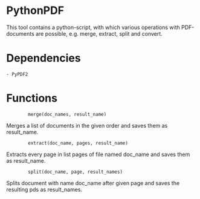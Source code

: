 # PythonPDF
This tool contains a python-script, with which various operations with PDF-documents are possible, e.g. merge, extract, split and convert.

# Dependencies
   
    - PyPDF2

# Functions

            merge(doc_names, result_name)
Merges a list of documents in the given order and saves them as result_name.
    
    
            extract(doc_name, pages, result_name)
Extracts every page in list pages of file named doc_name and saves them as result_name.
    
    
            split(doc_name, page, result_names)
Splits document with name doc_name after given page and saves the resulting pds as result_names.
